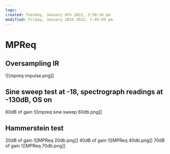 ```yaml
---
tags: 
created: Tuesday, January 4th 2022, 3:58:10 pm
modified: Friday, January 28th 2022, 7:45:05 pm
---
```


# MPReq

## Oversampling IR
![[mpreq impulse.png]]

## Sine sweep test at -18, spectrograph readings at -130dB, OS on
60dB of gain
![[mpreq sine sweep 60db.png]]

## Hammerstein test
20dB of gain
![[MPReq 20db.png]]
40dB of gain
![[MPReq 40db.png]]
70dB of gain
![[MPReq 70db.png]]
